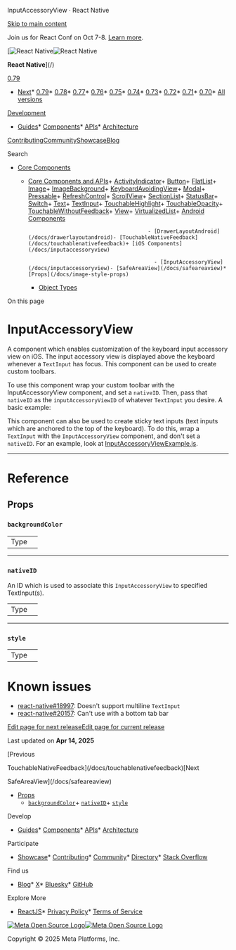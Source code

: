 InputAccessoryView · React Native

[Skip to main content](#__docusaurus_skipToContent_fallback)

Join us for React Conf on Oct 7-8. [Learn more](https://conf.react.dev).

[![React Native](/img/header_logo.svg)![React Native](/img/header_logo.svg)

**React Native**](/)

[0.79](/docs/inputaccessoryview)

* [Next](/docs/next/inputaccessoryview)* [0.79](/docs/inputaccessoryview)* [0.78](/docs/0.78/inputaccessoryview)* [0.77](/docs/0.77/inputaccessoryview)* [0.76](/docs/0.76/inputaccessoryview)* [0.75](/docs/0.75/inputaccessoryview)* [0.74](/docs/0.74/inputaccessoryview)* [0.73](/docs/0.73/inputaccessoryview)* [0.72](/docs/0.72/inputaccessoryview)* [0.71](/docs/0.71/inputaccessoryview)* [0.70](/docs/0.70/inputaccessoryview)* [All versions](/versions)

[Development](#)

* [Guides](/docs/getting-started)* [Components](/docs/components-and-apis)* [APIs](/docs/accessibilityinfo)* [Architecture](/architecture/overview)

[Contributing](/contributing/overview)[Community](/community/overview)[Showcase](/showcase)[Blog](/blog)

Search

* [Core Components](/docs/components-and-apis)

  + [Core Components and APIs](/docs/components-and-apis)+ [ActivityIndicator](/docs/activityindicator)+ [Button](/docs/button)+ [FlatList](/docs/flatlist)+ [Image](/docs/image)+ [ImageBackground](/docs/imagebackground)+ [KeyboardAvoidingView](/docs/keyboardavoidingview)+ [Modal](/docs/modal)+ [Pressable](/docs/pressable)+ [RefreshControl](/docs/refreshcontrol)+ [ScrollView](/docs/scrollview)+ [SectionList](/docs/sectionlist)+ [StatusBar](/docs/statusbar)+ [Switch](/docs/switch)+ [Text](/docs/text)+ [TextInput](/docs/textinput)+ [TouchableHighlight](/docs/touchablehighlight)+ [TouchableOpacity](/docs/touchableopacity)+ [TouchableWithoutFeedback](/docs/touchablewithoutfeedback)+ [View](/docs/view)+ [VirtualizedList](/docs/virtualizedlist)+ [Android Components](/docs/drawerlayoutandroid)

                                              - [DrawerLayoutAndroid](/docs/drawerlayoutandroid)- [TouchableNativeFeedback](/docs/touchablenativefeedback)+ [iOS Components](/docs/inputaccessoryview)

                                                - [InputAccessoryView](/docs/inputaccessoryview)- [SafeAreaView](/docs/safeareaview)* [Props](/docs/image-style-props)

    * [Object Types](/docs/boxshadowvalue)

On this page

InputAccessoryView
==================

A component which enables customization of the keyboard input accessory view on iOS. The input accessory view is displayed above the keyboard whenever a `TextInput` has focus. This component can be used to create custom toolbars.

To use this component wrap your custom toolbar with the InputAccessoryView component, and set a `nativeID`. Then, pass that `nativeID` as the `inputAccessoryViewID` of whatever `TextInput` you desire. A basic example:

This component can also be used to create sticky text inputs (text inputs which are anchored to the top of the keyboard). To do this, wrap a `TextInput` with the `InputAccessoryView` component, and don't set a `nativeID`. For an example, look at [InputAccessoryViewExample.js](https://github.com/facebook/react-native/blob/main/packages/rn-tester/js/examples/InputAccessoryView/InputAccessoryViewExample.js).

---

Reference
=========

Props[​](#props "Direct link to Props")
---------------------------------------

### `backgroundColor`[​](#backgroundcolor "Direct link to backgroundcolor")

|  |  |
| --- | --- |
| Type|  | | --- | | [color](/docs/colors) | |

---

### `nativeID`[​](#nativeid "Direct link to nativeid")

An ID which is used to associate this `InputAccessoryView` to specified TextInput(s).

|  |  |
| --- | --- |
| Type|  | | --- | | string | |

---

### `style`[​](#style "Direct link to style")

|  |  |
| --- | --- |
| Type|  | | --- | | [View Style](/docs/view-style-props) | |

Known issues
============

* [react-native#18997](https://github.com/facebook/react-native/issues/18997): Doesn't support multiline `TextInput`
* [react-native#20157](https://github.com/facebook/react-native/issues/20157): Can't use with a bottom tab bar

[Edit page for next release](https://github.com/facebook/react-native-website/edit/main/docs/inputaccessoryview.md)[Edit page for current release](https://github.com/facebook/react-native-website/edit/main/website/versioned_docs/version-0.79/inputaccessoryview.md)

Last updated on **Apr 14, 2025**

[Previous

TouchableNativeFeedback](/docs/touchablenativefeedback)[Next

SafeAreaView](/docs/safeareaview)

* [Props](#props)
  + [`backgroundColor`](#backgroundcolor)+ [`nativeID`](#nativeid)+ [`style`](#style)

Develop

* [Guides](/docs/getting-started)* [Components](/docs/components-and-apis)* [APIs](/docs/accessibilityinfo)* [Architecture](/architecture/overview)

Participate

* [Showcase](/showcase)* [Contributing](/contributing/overview)* [Community](/community/overview)* [Directory](https://reactnative.directory/)* [Stack Overflow](https://stackoverflow.com/questions/tagged/react-native)

Find us

* [Blog](/blog)* [X](https://x.com/reactnative)* [Bluesky](https://bsky.app/profile/reactnative.dev)* [GitHub](https://github.com/facebook/react-native)

Explore More

* [ReactJS](https://react.dev/)* [Privacy Policy](https://opensource.fb.com/legal/privacy/)* [Terms of Service](https://opensource.fb.com/legal/terms/)

[![Meta Open Source Logo](/img/oss_logo.svg)![Meta Open Source Logo](/img/oss_logo.svg)](https://opensource.fb.com/)

Copyright © 2025 Meta Platforms, Inc.